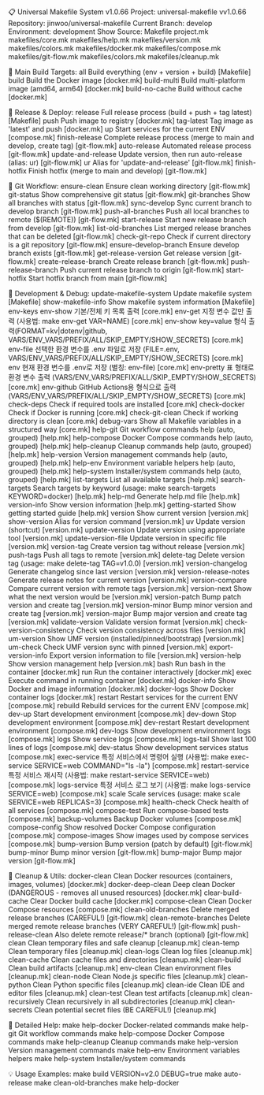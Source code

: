 
📋 Universal Makefile System v1.0.66
Project: universal-makefile vv1.0.66
Repository: jinwoo/universal-makefile
Current Branch: develop
Environment: development
Show Source:  Makefile project.mk makefiles/core.mk makefiles/help.mk makefiles/version.mk makefiles/colors.mk makefiles/docker.mk makefiles/compose.mk makefiles/git-flow.mk makefiles/colors.mk makefiles/cleanup.mk

🎯 Main Build Targets:
  all                  Build everything (env + version + build)  [Makefile]
  build                Build the Docker image  [docker.mk]
  build-multi          Build multi-platform image (amd64, arm64)  [docker.mk]
  build-no-cache       Build without cache  [docker.mk]

🚀 Release & Deploy:
  release              Full release process (build + push + tag latest)  [Makefile]
  push                 Push image to registry  [docker.mk]
  tag-latest           Tag image as 'latest' and push  [docker.mk]
  up                   Start services for the current ENV  [compose.mk]
  finish-release       Complete release process (merge to main and develop, create tag)  [git-flow.mk]
  auto-release         Automated release process  [git-flow.mk]
  update-and-release   Update version, then run auto-release (alias: ur)  [git-flow.mk]
  ur                   Alias for 'update-and-release'  [git-flow.mk]
  finish-hotfix        Finish hotfix (merge to main and develop)  [git-flow.mk]

🌿 Git Workflow:
  ensure-clean         Ensure clean working directory  [git-flow.mk]
  git-status           Show comprehensive git status  [git-flow.mk]
  git-branches         Show all branches with status  [git-flow.mk]
  sync-develop         Sync current branch to develop branch  [git-flow.mk]
  push-all-branches    Push all local branches to remote ($(REMOTE))  [git-flow.mk]
  start-release        Start new release branch from develop  [git-flow.mk]
  list-old-branches    List merged release branches that can be deleted  [git-flow.mk]
  check-git-repo       Check if current directory is a git repository  [git-flow.mk]
  ensure-develop-branch Ensure develop branch exists  [git-flow.mk]
  get-release-version  Get release version  [git-flow.mk]
  create-release-branch Create release branch  [git-flow.mk]
  push-release-branch  Push current release branch to origin  [git-flow.mk]
  start-hotfix         Start hotfix branch from main  [git-flow.mk]

🔧 Development & Debug:
  update-makefile-system Update makefile system  [Makefile]
  show-makefile-info   Show makefile system information  [Makefile]
  env-keys             env-show 기본/전체 키 목록 출력  [core.mk]
  env-get              지정 변수 값만 출력 (사용법: make env-get VAR=NAME)  [core.mk]
  env-show             key=value 형식 출력(FORMAT=kv|dotenv|github, VARS/ENV_VARS/PREFIX/ALL/SKIP_EMPTY/SHOW_SECRETS)  [core.mk]
  env-file             선택한 환경 변수를 .env 파일로 저장 (FILE=.env, VARS/ENV_VARS/PREFIX/ALL/SKIP_EMPTY/SHOW_SECRETS)  [core.mk]
  env                  현재 환경 변수를 .env로 저장 (별칭: env-file)  [core.mk]
  env-pretty           표 형태로 환경 변수 출력 (VARS/ENV_VARS/PREFIX/ALL/SKIP_EMPTY/SHOW_SECRETS)  [core.mk]
  env-github           GitHub Actions용 형식으로 출력 (VARS/ENV_VARS/PREFIX/ALL/SKIP_EMPTY/SHOW_SECRETS)  [core.mk]
  check-deps           Check if required tools are installed  [core.mk]
  check-docker         Check if Docker is running  [core.mk]
  check-git-clean      Check if working directory is clean  [core.mk]
  debug-vars           Show all Makefile variables in a structured way  [core.mk]
  help-git             Git workflow commands help (auto, grouped)  [help.mk]
  help-compose         Docker Compose commands help (auto, grouped)  [help.mk]
  help-cleanup         Cleanup commands help (auto, grouped)  [help.mk]
  help-version         Version management commands help (auto, grouped)  [help.mk]
  help-env             Environment variable helpers help (auto, grouped)  [help.mk]
  help-system          Installer/system commands help (auto, grouped)  [help.mk]
  list-targets         List all available targets  [help.mk]
  search-targets       Search targets by keyword (usage: make search-targets KEYWORD=docker)  [help.mk]
  help-md              Generate help.md file  [help.mk]
  version-info         Show version information  [help.mk]
  getting-started      Show getting started guide  [help.mk]
  version              Show current version	  [version.mk]
  show-version         Alias for version command  [version.mk]
  uv                   Update version (shortcut)  [version.mk]
  update-version       Update version using appropriate tool  [version.mk]
  update-version-file  Update version in specific file  [version.mk]
  version-tag          Create version tag without release  [version.mk]
  push-tags            Push all tags to remote  [version.mk]
  delete-tag           Delete version tag (usage: make delete-tag TAG=v1.0.0)  [version.mk]
  version-changelog    Generate changelog since last version  [version.mk]
  version-release-notes Generate release notes for current version  [version.mk]
  version-compare      Compare current version with remote tags  [version.mk]
  version-next         Show what the next version would be  [version.mk]
  version-patch        Bump patch version and create tag  [version.mk]
  version-minor        Bump minor version and create tag  [version.mk]
  version-major        Bump major version and create tag  [version.mk]
  validate-version     Validate version format  [version.mk]
  check-version-consistency Check version consistency across files  [version.mk]
  um-version           Show UMF version (installed/pinned/bootstrap)  [version.mk]
  um-check             Check UMF version sync with pinned  [version.mk]
  export-version-info  Export version information to file  [version.mk]
  version-help         Show version management help  [version.mk]
  bash                 Run bash in the container  [docker.mk]
  run                  Run the container interactively  [docker.mk]
  exec                 Execute command in running container  [docker.mk]
  docker-info          Show Docker and image information  [docker.mk]
  docker-logs          Show Docker container logs  [docker.mk]
  restart              Restart services for the current ENV  [compose.mk]
  rebuild              Rebuild services for the current ENV  [compose.mk]
  dev-up               Start development environment  [compose.mk]
  dev-down             Stop development environment  [compose.mk]
  dev-restart          Restart development environment  [compose.mk]
  dev-logs             Show development environment logs  [compose.mk]
  logs                 Show service logs  [compose.mk]
  logs-tail            Show last 100 lines of logs  [compose.mk]
  dev-status           Show development services status  [compose.mk]
  exec-service         특정 서비스에서 명령어 실행 (사용법: make exec-service SERVICE=web COMMAND="ls -la")  [compose.mk]
  restart-service      특정 서비스 재시작 (사용법: make restart-service SERVICE=web)  [compose.mk]
  logs-service         특정 서비스 로그 보기 (사용법: make logs-service SERVICE=web)  [compose.mk]
  scale                Scale services (usage: make scale SERVICE=web REPLICAS=3)  [compose.mk]
  health-check         Check health of all services  [compose.mk]
  compose-test         Run compose-based tests  [compose.mk]
  backup-volumes       Backup Docker volumes  [compose.mk]
  compose-config       Show resolved Docker Compose configuration  [compose.mk]
  compose-images       Show images used by compose services  [compose.mk]
  bump-version         Bump version (patch by default)  [git-flow.mk]
  bump-minor           Bump minor version  [git-flow.mk]
  bump-major           Bump major version  [git-flow.mk]

🧹 Cleanup & Utils:
  docker-clean         Clean Docker resources (containers, images, volumes)  [docker.mk]
  docker-deep-clean    Deep clean Docker (DANGEROUS - removes all unused resources)  [docker.mk]
  clear-build-cache    Clear Docker build cache  [docker.mk]
  compose-clean        Clean Docker Compose resources  [compose.mk]
  clean-old-branches   Delete merged release branches (CAREFUL!)  [git-flow.mk]
  clean-remote-branches Delete merged remote release branches (VERY CAREFUL!)  [git-flow.mk]
  push-release-clean   Also delete remote release/* branch (optional)  [git-flow.mk]
  clean                Clean temporary files and safe cleanup  [cleanup.mk]
  clean-temp           Clean temporary files  [cleanup.mk]
  clean-logs           Clean log files  [cleanup.mk]
  clean-cache          Clean cache files and directories  [cleanup.mk]
  clean-build          Clean build artifacts  [cleanup.mk]
  env-clean            Clean environment files  [cleanup.mk]
  clean-node           Clean Node.js specific files  [cleanup.mk]
  clean-python         Clean Python specific files  [cleanup.mk]
  clean-ide            Clean IDE and editor files  [cleanup.mk]
  clean-test           Clean test artifacts  [cleanup.mk]
  clean-recursively    Clean recursively in all subdirectories  [cleanup.mk]
  clean-secrets        Clean potential secret files (BE CAREFUL!)  [cleanup.mk]

📖 Detailed Help:
  make help-docker     Docker-related commands
  make help-git        Git workflow commands
  make help-compose    Docker Compose commands
  make help-cleanup    Cleanup commands
  make help-version    Version management commands
  make help-env        Environment variables helpers
  make help-system     Installer/system commands

💡 Usage Examples:
  make build VERSION=v2.0 DEBUG=true
  make auto-release
  make clean-old-branches
  make help-docker
